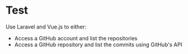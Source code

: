 # Test #

Use Laravel and Vue.js to either:

  - Access a GitHub account and list the repositories
  - Access a GitHub repository and list the commits using GitHub's API
